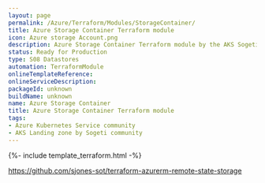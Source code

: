 ```yaml
---
layout: page
permalink: /Azure/Terraform/Modules/StorageContainer/
title: Azure Storage Container Terraform module
icon: Azure storage Account.png
description: Azure Storage Container Terraform module by the AKS Sogeti community.
status: Ready for Production
type: S08 Datastores
automation: TerraformModule
onlineTemplateReference: 
onlineServiceDescription: 
packageId: unknown
buildName: unknown
name: Azure Storage Container
title: Azure Storage Container Terraform module
tags:
- Azure Kubernetes Service community
- AKS Landing zone by Sogeti community
---
```


{%- include template_terraform.html -%}

https://github.com/sjones-sot/terraform-azurerm-remote-state-storage